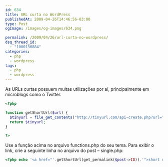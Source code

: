 ```yaml
---
id: 634
title: URL curta no WordPress
publishedAt: 2009-04-26T14:46:56-03:00
type: Post
ogImage: /images/og-images/634.png

permalink: /2009/04/26/url-curta-no-wordpress/
dsq_thread_id:
  - "1000136884"
categories:
  - php
  - wordpress
tags:
  - php
  - wordpress
---
```

As URLs curtas possuem muitas utilizações por aí, principalmente em microblogs como o Twitter.

```php
<?php

function getShortUrl($url) {
  $tinyurl = file_get_contents("http://tinyurl.com/api-create.php?url=".$url);
  return $tinyurl;
}

?>
```

Use a função acima no arquivo functions.php do seu tema. Para exibir o link, crie a seguinte linha no arquivo do post – single.php:

```php
<?php echo '<a href="'.getShortUrl(get_permalink($post->ID)).'">short url'; ?>
```
